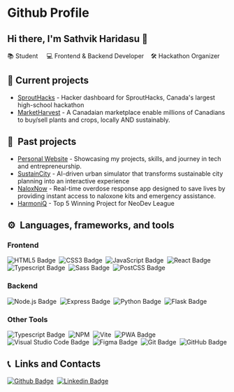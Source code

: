 # Github Profile
 
## Hi there, I'm Sathvik Haridasu 👋 
📚 Student &nbsp; &nbsp; 💻 Frontend & Backend Developer &nbsp; &nbsp;🛠️ Hackathon Organizer



## 🔭 Current projects
- <a href="https://sprouthacks.ca">SproutHacks</a> - Hacker dashboard for SproutHacks, Canada's largest high-school hackathon
- <a href="www.marketharvest.ca">MarketHarvest</a> - A Canadaian marketplace enable millions of Canadians to buy/sell plants and crops, locally AND sustainably.


## 💼 &nbsp;Past projects
- <a href="https://sathvikharidasu.vercel.app">Personal Website</a> - Showcasing my projects, skills, and journey in tech and entrepreneurship. 
- <a href="https://github.com/SathvikHaridasu/SUSTAIN-CITY">SustainCity</a> - AI-driven urban simulator that transforms sustainable city planning into an interactive experience
- <a href="https://naloxnow.vercel.app">NaloxNow</a> - Real-time overdose response app designed to save lives by providing instant access to naloxone kits and emergency assistance. 
- <a href="https://github.com/SathvikHaridasu/Facial-Recognition-Program">HarmoniQ</a> - Top 5 Winning Project for NeoDev League
## ⚙️ &nbsp;Languages, frameworks, and tools

### Frontend
![HTML5 Badge](https://img.shields.io/badge/HTML5-E34F26?logo=html5&logoColor=fff&style=flat-square)&nbsp;
![CSS3 Badge](https://img.shields.io/badge/CSS3-1572B6?logo=css3&logoColor=fff&style=flat-square)&nbsp;
![JavaScript Badge](https://img.shields.io/badge/JavaScript-F7DF1E?logo=javascript&logoColor=000&style=flat-square)&nbsp;
![React Badge](https://img.shields.io/badge/React-61DAFB?logo=react&logoColor=000&style=flat-square)&nbsp;
![Typescript Badge](https://shields.io/badge/TypeScript-3178C6?logo=TypeScript&logoColor=FFF&style=flat-square)&nbsp;
![Sass Badge](https://img.shields.io/badge/Sass-C69?logo=sass&logoColor=fff&style=flat-square)&nbsp;
![PostCSS Badge](https://img.shields.io/badge/PostCSS-DD3A0A?logo=postcss&logoColor=fff&style=flat-square)&nbsp;


### Backend
![Node.js Badge](https://img.shields.io/badge/Node.js-393?logo=nodedotjs&logoColor=fff&style=flat-square)&nbsp;
![Express Badge](https://img.shields.io/badge/Express.js-000?logo=express&logoColor=fff&style=flat-square)&nbsp;
![Python Badge](https://img.shields.io/badge/Python-3776AB?logo=python&logoColor=fff&style=flat-square)&nbsp;
![Flask Badge](https://img.shields.io/badge/Flask_(learning)-000?logo=flask&color=fff&logoColor=000&style=flat-square)


### Other Tools
![Typescript Badge](https://shields.io/badge/TypeScript-3178C6?logo=TypeScript&logoColor=FFF&style=flat-square)&nbsp;
![NPM](https://img.shields.io/badge/NPM-CB3837?logo=npm&logoColor=fff&style=flat-square)&nbsp;
![Vite](https://img.shields.io/badge/Vite-%23646CFF.svg?style=flat-square&logo=vite&logoColor=white)&nbsp;
![PWA Badge](https://img.shields.io/badge/PWA-5A0FC8?logo=pwa&logoColor=fff&style=flat-square)&nbsp;
![Visual Studio Code Badge](https://img.shields.io/badge/Visual%20Studio%20Code-007ACC?logo=visualstudiocode&logoColor=fff&style=flat-square)&nbsp;
![Figma Badge](https://img.shields.io/badge/Figma-F24E1E?logo=figma&logoColor=fff&style=flat-square)&nbsp;
![Git Badge](https://img.shields.io/badge/Git-F05032?logo=git&logoColor=fff&style=flat-square)&nbsp;
![GitHub Badge](https://img.shields.io/badge/GitHub-181717?logo=github&logoColor=fff&style=flat-square)
<br>


<!--END_SECTION:waka-->
## 📞 &nbsp;Links and Contacts
[![Github Badge](https://img.shields.io/badge/github-000.svg?style=for-the-badge&logo=github)](https://github.com/SathvikHaridasu)&nbsp;
[![Linkedin Badge](https://img.shields.io/badge/linkedin-%230077B5.svg?style=for-the-badge&logo=linkedin)](https://www.linkedin.com/in/sathvik-haridasu/)&nbsp;
